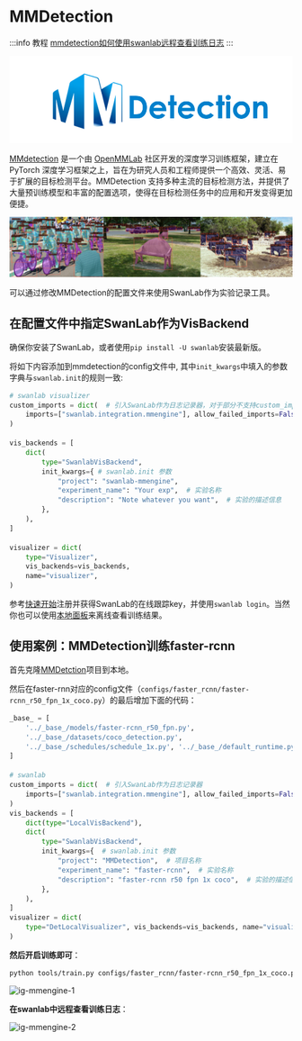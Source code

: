 # MMDetection

:::info 教程
[mmdetection如何使用swanlab远程查看训练日志](https://zhuanlan.zhihu.com/p/699058426)
:::

<div align="center">
<img src="/assets/integration-mmdetection.png" width=600>
</div>

[MMdetection](https://github.com/open-mmlab/mmdetection) 是一个由 [OpenMMLab](https://openmmlab.com/) 社区开发的深度学习训练框架，建立在 PyTorch 深度学习框架之上，旨在为研究人员和工程师提供一个高效、灵活、易于扩展的目标检测平台。MMDetection 支持多种主流的目标检测方法，并提供了大量预训练模型和丰富的配置选项，使得在目标检测任务中的应用和开发变得更加便捷。

<div align="center">
<img src="/assets/integration-mmdetection-intro.png">
</div>

可以通过修改MMDetection的配置文件来使用SwanLab作为实验记录工具。

## 在配置文件中指定SwanLab作为VisBackend

确保你安装了SwanLab，或者使用`pip install -U swanlab`安装最新版。

将如下内容添加到mmdetection的config文件中, 其中`init_kwargs`中填入的参数字典与`swanlab.init`的规则一致:

```python
# swanlab visualizer
custom_imports = dict(  # 引入SwanLab作为日志记录器，对于部分不支持custom_imports的项目可以直接初始化SwanlabVisBackend并加入vis_backends
    imports=["swanlab.integration.mmengine"], allow_failed_imports=False
)

vis_backends = [
    dict(
        type="SwanlabVisBackend",
        init_kwargs={ # swanlab.init 参数
            "project": "swanlab-mmengine",
            "experiment_name": "Your exp",  # 实验名称
            "description": "Note whatever you want",  # 实验的描述信息
        },
    ),
]

visualizer = dict(
    type="Visualizer",
    vis_backends=vis_backends,
    name="visualizer",
)
```

参考[快速开始](https://docs.swanlab.cn/zh/guide_cloud/general/quick-start.html)注册并获得SwanLab的在线跟踪key，并使用`swanlab login`。当然你也可以使用[本地面板](https://docs.swanlab.cn/zh/guide_cloud/general/quick-start.html)来离线查看训练结果。

## 使用案例：MMDetection训练faster-rcnn

首先克隆[MMDetction](https://github.com/open-mmlab/mmdetection)项目到本地。

然后在faster-rnn对应的config文件（`configs/faster_rcnn/faster-rcnn_r50_fpn_1x_coco.py`）的最后增加下面的代码：

```python
_base_ = [
    '../_base_/models/faster-rcnn_r50_fpn.py',
    '../_base_/datasets/coco_detection.py',
    '../_base_/schedules/schedule_1x.py', '../_base_/default_runtime.py'
]

# swanlab
custom_imports = dict(  # 引入SwanLab作为日志记录器
    imports=["swanlab.integration.mmengine"], allow_failed_imports=False
)
vis_backends = [
    dict(type="LocalVisBackend"),
    dict(
        type="SwanlabVisBackend",
        init_kwargs={  # swanlab.init 参数
            "project": "MMDetection",  # 项目名称
            "experiment_name": "faster-rcnn",  # 实验名称
            "description": "faster-rcnn r50 fpn 1x coco",  # 实验的描述信息
        },
    ),
]
visualizer = dict(
    type="DetLocalVisualizer", vis_backends=vis_backends, name="visualizer"
)
```

**然后开启训练即可**：

```bash
python tools/train.py configs/faster_rcnn/faster-rcnn_r50_fpn_1x_coco.py
```

![ig-mmengine-1](/assets/ig-mmengine-1.png)

**在swanlab中远程查看训练日志**：

![ig-mmengine-2](/assets/ig-mmengine-2.png)
